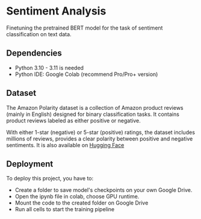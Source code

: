 
# Sentiment Analysis

Finetuning the pretrained BERT model for the task of sentiment classification on text data.


## Dependencies

* Python 3.10 - 3.11 is needed
* Python IDE: Google Colab (recommend Pro/Pro+ version)


## Dataset

The Amazon Polarity dataset is a collection of Amazon product reviews (mainly in English) designed for binary classification tasks. It contains product reviews labeled as either positive or negative.

With either 1-star (negative) or 5-star (positive) ratings, the dataset includes millions of reviews, provides a clear polarity between positive and negative sentiments. It is also available on [Hugging Face](https://huggingface.co/datasets/fancyzhx/amazon_polarity)
## Deployment

To deploy this project, you have to:
* Create a folder to save model's checkpoints on your own Google Drive.
* Open the ipynb file in colab, choose GPU runtime.
* Mount the code to the created folder on Google Drive
* Run all cells to start the training pipeline 



